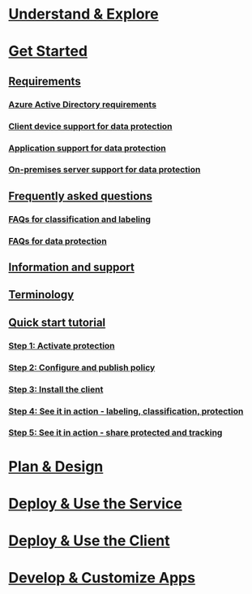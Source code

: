# [Understand & Explore](/information-protection/understand-explore/what-is-information-protection)
# [Get Started](requirements-azure-rms.md)
## [Requirements](requirements.md)
### [Azure Active Directory requirements](requirements-azure-ad.md)
### [Client device support for data protection](requirements-client-devices.md)
### [Application support for data protection](requirements-applications.md)
### [On-premises server support for data protection](requirements-servers.md)
## [Frequently asked questions](faqs.md)
### [FAQs for classification and labeling](faqs-infoprotect.md)
### [FAQs for data protection](faqs-rms.md)
## [Information and support](information-support.md)
## [Terminology](terminology.md)
## [Quick start tutorial](infoprotect-quick-start-tutorial.md)
### [Step 1: Activate protection](infoprotect-tutorial-step1.md)
### [Step 2: Configure and publish policy](infoprotect-tutorial-step2.md)
### [Step 3: Install the client](infoprotect-tutorial-step3.md)
### [Step 4: See it in action - labeling, classification, protection](infoprotect-tutorial-step4.md)
### [Step 5: See it in action - share protected and tracking](infoprotect-tutorial-step5.md)
# [Plan & Design](/information-protection/plan-design/deployment-roadmap)
# [Deploy & Use the Service](/information-protection/deploy-use/activate-service)
# [Deploy & Use the Client](/information-protection/rms-client/use-client)
# [Develop & Customize Apps](/information-protection/develop/developers-guide)

